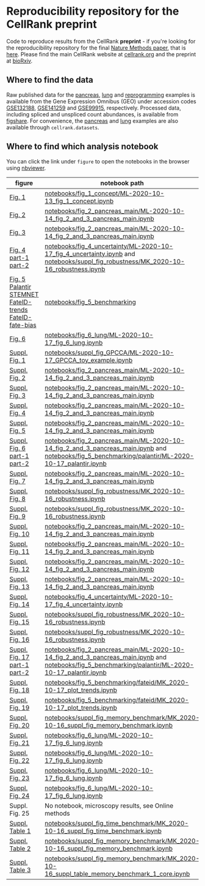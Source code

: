 # Reproducibility repository for the CellRank preprint
Code to reproduce results from the CellRank **preprint** - if you're looking for the reproducibility repository for the final [Nature Methods paper](https://www.nature.com/articles/s41592-021-01346-6), that is [here](https://github.com/theislab/cellrank_reproducibility). Please find the main CellRank website at [cellrank.org](https://cellrank.org) and the preprint at [bioRxiv](https://doi.org/10.1101/2020.10.19.345983).

## Where to find the data
Raw published data for the [pancreas](https://doi.org/10.1242/dev.173849), [lung](https://doi.org/10.1038/s41467-020-17358-3) and [reprogramming](https://doi.org/10.1038/s41586-018-0744-4) examples is available from the Gene Expression Omnibus (GEO) under accession codes [GSE132188](https://www.ncbi.nlm.nih.gov/geo/query/acc.cgi?acc=GSE132188), [GSE141259](https://www.ncbi.nlm.nih.gov/geo/query/acc.cgi?acc=GSE141259) and [GSE99915](https://www.ncbi.nlm.nih.gov/geo/query/acc.cgi?acc=GSE99915), respectively. Processed data, including spliced and unspliced count abundances, is available from [figshare](https://doi.org/10.6084/m9.figshare.c.5172299). For convenience, the [pancreas](https://doi.org/10.1242/dev.173849) and [lung](https://doi.org/10.1038/s41467-020-17358-3) examples
are also available through `cellrank.datasets`.

## Where to find which analysis notebook
You can click the link under `figure` to open the notebooks in the browser using [nbviewer](https://nbviewer.jupyter.org/).

figure         | notebook path     
---------------| ---------------
| [Fig. 1](https://nbviewer.jupyter.org/github/theislab/cellrank_reproducibility/blob/main/notebooks/fig_1_concept/ML-2020-10-13_fig_1_concept.ipynb)| [notebooks/fig_1_concept/ML-2020-10-13_fig_1_concept.ipynb](notebooks/fig_1_concept/ML-2020-10-13_fig_1_concept.ipynb) |
| [Fig. 2](https://nbviewer.jupyter.org/github/theislab/cellrank_reproducibility/blob/main/notebooks/fig_2_pancreas_main/ML-2020-10-14_fig_2_and_3_pancreas_main.ipynb) | [notebooks/fig_2_pancreas_main/ML-2020-10-14_fig_2_and_3_pancreas_main.ipynb](notebooks/fig_2_pancreas_main/ML-2020-10-14_fig_2_and_3_pancreas_main.ipynb) |
| [Fig. 3](https://nbviewer.jupyter.org/github/theislab/cellrank_reproducibility/blob/main/notebooks/fig_2_pancreas_main/ML-2020-10-14_fig_2_and_3_pancreas_main.ipynb) | [notebooks/fig_2_pancreas_main/ML-2020-10-14_fig_2_and_3_pancreas_main.ipynb](notebooks/fig_2_pancreas_main/ML-2020-10-14_fig_2_and_3_pancreas_main.ipynb) |
| [Fig. 4 part-1](https://nbviewer.jupyter.org/github/theislab/cellrank_reproducibility/blob/main/notebooks/fig_4_uncertainty/ML-2020-10-17_fig_4_uncertainty.ipynb) [part-2](https://nbviewer.jupyter.org/github/theislab/cellrank_reproducibility/blob/main/notebooks/suppl_fig_robustness/MK_2020-10-16_robustness.ipynb) | [notebooks/fig_4_uncertainty/ML-2020-10-17_fig_4_uncertainty.ipynb](notebooks/fig_4_uncertainty/ML-2020-10-17_fig_4_uncertainty.ipynb) and [notebooks/suppl_fig_robustness/MK_2020-10-16_robustness.ipynb](notebooks/suppl_fig_robustness/MK_2020-10-16_robustness.ipynb)|
| [Fig. 5 Palantir](https://nbviewer.jupyter.org/github/theislab/cellrank_reproducibility/blob/main/notebooks/fig_5_benchmarking/palantir/ML-2020-10-17_palantir.ipynb) [STEMNET](https://nbviewer.jupyter.org/github/theislab/cellrank_reproducibility/blob/main/notebooks/fig_5_benchmarking/stemnet/ML_2020-10-17_plot_fates_and_trends.ipynb) [FateID-trends](https://nbviewer.jupyter.org/github/theislab/cellrank_reproducibility/blob/main/notebooks/fig_5_benchmarking/fateid/MK_2020-10-17_plot_trends.ipynb) [FateID-fate-bias](https://nbviewer.jupyter.org/github/theislab/cellrank_reproducibility/blob/main/notebooks/fig_5_benchmarking/fateid/ML_2020-10-17_plot_fate_bias.ipynb) | [notebooks/fig_5_benchmarking](notebooks/fig_5_benchmarking) |
| [Fig. 6](https://nbviewer.jupyter.org/github/theislab/cellrank_reproducibility/blob/main/notebooks/fig_6_lung/ML-2020-10-17_fig_6_lung.ipynb) | [notebooks/fig_6_lung/ML-2020-10-17_fig_6_lung.ipynb](notebooks/fig_6_lung/ML-2020-10-17_fig_6_lung.ipynb) |
| [Suppl. Fig. 1](https://nbviewer.jupyter.org/github/theislab/cellrank_reproducibility/blob/main/notebooks/suppl_fig_GPCCA/ML-2020-10-17_GPCCA_toy_example.ipynb) | [notebooks/suppl_fig_GPCCA/ML-2020-10-17_GPCCA_toy_example.ipynb](notebooks/suppl_fig_GPCCA/ML-2020-10-17_GPCCA_toy_example.ipynb) |
| [Suppl. Fig. 2](https://nbviewer.jupyter.org/github/theislab/cellrank_reproducibility/blob/main/notebooks/fig_2_pancreas_main/ML-2020-10-14_fig_2_and_3_pancreas_main.ipynb) | [notebooks/fig_2_pancreas_main/ML-2020-10-14_fig_2_and_3_pancreas_main.ipynb](notebooks/fig_2_pancreas_main/ML-2020-10-14_fig_2_and_3_pancreas_main.ipynb) |
| [Suppl. Fig. 3](https://nbviewer.jupyter.org/github/theislab/cellrank_reproducibility/blob/main/notebooks/fig_2_pancreas_main/ML-2020-10-14_fig_2_and_3_pancreas_main.ipynb) | [notebooks/fig_2_pancreas_main/ML-2020-10-14_fig_2_and_3_pancreas_main.ipynb](notebooks/fig_2_pancreas_main/ML-2020-10-14_fig_2_and_3_pancreas_main.ipynb) |
| [Suppl. Fig. 4](https://nbviewer.jupyter.org/github/theislab/cellrank_reproducibility/blob/main/notebooks/fig_2_pancreas_main/ML-2020-10-14_fig_2_and_3_pancreas_main.ipynb) | [notebooks/fig_2_pancreas_main/ML-2020-10-14_fig_2_and_3_pancreas_main.ipynb](notebooks/fig_2_pancreas_main/ML-2020-10-14_fig_2_and_3_pancreas_main.ipynb) |
| [Suppl. Fig. 5](https://nbviewer.jupyter.org/github/theislab/cellrank_reproducibility/blob/main/notebooks/fig_2_pancreas_main/ML-2020-10-14_fig_2_and_3_pancreas_main.ipynb) | [notebooks/fig_2_pancreas_main/ML-2020-10-14_fig_2_and_3_pancreas_main.ipynb](notebooks/fig_2_pancreas_main/ML-2020-10-14_fig_2_and_3_pancreas_main.ipynb) |
| [Suppl. Fig. 6 part-1](https://nbviewer.jupyter.org/github/theislab/cellrank_reproducibility/blob/main/notebooks/fig_2_pancreas_main/ML-2020-10-14_fig_2_and_3_pancreas_main.ipynb) [part-2](https://nbviewer.jupyter.org/github/theislab/cellrank_reproducibility/blob/main/notebooks/fig_5_benchmarking/palantir/ML-2020-10-17_palantir.ipynb) | [notebooks/fig_2_pancreas_main/ML-2020-10-14_fig_2_and_3_pancreas_main.ipynb](notebooks/fig_2_pancreas_main/ML-2020-10-14_fig_2_and_3_pancreas_main.ipynb)  and [notebooks/fig_5_benchmarking/palantir/ML-2020-10-17_palantir.ipynb](notebooks/fig_5_benchmarking/palantir/ML-2020-10-17_palantir.ipynb)|
| [Suppl. Fig. 7](https://nbviewer.jupyter.org/github/theislab/cellrank_reproducibility/blob/main/notebooks/fig_2_pancreas_main/ML-2020-10-14_fig_2_and_3_pancreas_main.ipynb) | [notebooks/fig_2_pancreas_main/ML-2020-10-14_fig_2_and_3_pancreas_main.ipynb](notebooks/fig_2_pancreas_main/ML-2020-10-14_fig_2_and_3_pancreas_main.ipynb ) |
| [Suppl. Fig. 8](https://nbviewer.jupyter.org/github/theislab/cellrank_reproducibility/blob/main/notebooks/suppl_fig_robustness/MK_2020-10-16_robustness.ipynb) | [notebooks/suppl_fig_robustness/MK_2020-10-16_robustness.ipynb](notebooks/suppl_fig_robustness/MK_2020-10-16_robustness.ipynb) |
| [Suppl. Fig. 9](https://nbviewer.jupyter.org/github/theislab/cellrank_reproducibility/blob/main/notebooks/suppl_fig_robustness/MK_2020-10-16_robustness.ipynb) | [notebooks/suppl_fig_robustness/MK_2020-10-16_robustness.ipynb](notebooks/suppl_fig_robustness/MK_2020-10-16_robustness.ipynb) |
| [Suppl. Fig. 10](https://nbviewer.jupyter.org/github/theislab/cellrank_reproducibility/blob/main/notebooks/fig_2_pancreas_main/ML-2020-10-14_fig_2_and_3_pancreas_main.ipynb) | [notebooks/fig_2_pancreas_main/ML-2020-10-14_fig_2_and_3_pancreas_main.ipynb](notebooks/fig_2_pancreas_main/ML-2020-10-14_fig_2_and_3_pancreas_main.ipynb) |
| [Suppl. Fig. 11](https://nbviewer.jupyter.org/github/theislab/cellrank_reproducibility/blob/main/notebooks/fig_2_pancreas_main/ML-2020-10-14_fig_2_and_3_pancreas_main.ipynb) | [notebooks/fig_2_pancreas_main/ML-2020-10-14_fig_2_and_3_pancreas_main.ipynb](notebooks/fig_2_pancreas_main/ML-2020-10-14_fig_2_and_3_pancreas_main.ipynb) |
| [Suppl. Fig. 12](https://nbviewer.jupyter.org/github/theislab/cellrank_reproducibility/blob/main/notebooks/fig_2_pancreas_main/ML-2020-10-14_fig_2_and_3_pancreas_main.ipynb) | [notebooks/fig_2_pancreas_main/ML-2020-10-14_fig_2_and_3_pancreas_main.ipynb](notebooks/fig_2_pancreas_main/ML-2020-10-14_fig_2_and_3_pancreas_main.ipynb) |
| [Suppl. Fig. 13](https://nbviewer.jupyter.org/github/theislab/cellrank_reproducibility/blob/main/notebooks/fig_2_pancreas_main/ML-2020-10-14_fig_2_and_3_pancreas_main.ipynb) | [notebooks/fig_2_pancreas_main/ML-2020-10-14_fig_2_and_3_pancreas_main.ipynb](notebooks/fig_2_pancreas_main/ML-2020-10-14_fig_2_and_3_pancreas_main.ipynb) |
| [Suppl. Fig. 14](https://nbviewer.jupyter.org/github/theislab/cellrank_reproducibility/blob/main/notebooks/fig_4_uncertainty/ML-2020-10-17_fig_4_uncertainty.ipynb) | [notebooks/fig_4_uncertainty/ML-2020-10-17_fig_4_uncertainty.ipynb](notebooks/fig_4_uncertainty/ML-2020-10-17_fig_4_uncertainty.ipynb) |
| [Suppl. Fig. 15](https://nbviewer.jupyter.org/github/theislab/cellrank_reproducibility/blob/main/notebooks/suppl_fig_robustness/MK_2020-10-16_robustness.ipynb) | [notebooks/suppl_fig_robustness/MK_2020-10-16_robustness.ipynb](notebooks/suppl_fig_robustness/MK_2020-10-16_robustness.ipynb) |
| [Suppl. Fig. 16](https://nbviewer.jupyter.org/github/theislab/cellrank_reproducibility/blob/main/notebooks/suppl_fig_robustness/MK_2020-10-16_robustness.ipynb) | [notebooks/suppl_fig_robustness/MK_2020-10-16_robustness.ipynb](notebooks/suppl_fig_robustness/MK_2020-10-16_robustness.ipynb) |
| [Suppl. Fig. 17 part-1](https://nbviewer.jupyter.org/github/theislab/cellrank_reproducibility/blob/main/notebooks/fig_2_pancreas_main/ML-2020-10-14_fig_2_and_3_pancreas_main.ipynb) [part-2](https://nbviewer.jupyter.org/github/theislab/cellrank_reproducibility/blob/main/notebooks/fig_5_benchmarking/palantir/ML-2020-10-17_palantir.ipynb) | [notebooks/fig_2_pancreas_main/ML-2020-10-14_fig_2_and_3_pancreas_main.ipynb](notebooks/fig_2_pancreas_main/ML-2020-10-14_fig_2_and_3_pancreas_main.ipynb) and [notebooks/fig_5_benchmarking/palantir/ML-2020-10-17_palantir.ipynb](notebooks/fig_5_benchmarking/palantir/ML-2020-10-17_palantir.ipynb)|
| [Suppl. Fig. 18](https://nbviewer.jupyter.org/github/theislab/cellrank_reproducibility/blob/main/notebooks/fig_5_benchmarking/fateid/MK_2020-10-17_plot_trends.ipynb) | [notebooks/fig_5_benchmarking/fateid/MK_2020-10-17_plot_trends.ipynb](notebooks/fig_5_benchmarking/fateid/MK_2020-10-17_plot_trends.ipynb) |
| [Suppl. Fig. 19](https://nbviewer.jupyter.org/github/theislab/cellrank_reproducibility/blob/main/notebooks/fig_5_benchmarking/fateid/MK_2020-10-17_plot_trends.ipynb) | [notebooks/fig_5_benchmarking/fateid/MK_2020-10-17_plot_trends.ipynb](notebooks/fig_5_benchmarking/fateid/MK_2020-10-17_plot_trends.ipynb) |
| [Suppl. Fig. 20](https://nbviewer.jupyter.org/github/theislab/cellrank_reproducibility/blob/main/notebooks/suppl_fig_memory_benchmark/MK_2020-10-16_suppl_fig_memory_benchmark.ipynb) | [notebooks/suppl_fig_memory_benchmark/MK_2020-10-16_suppl_fig_memory_benchmark.ipynb](notebooks/suppl_fig_memory_benchmark/MK_2020-10-16_suppl_fig_memory_benchmark.ipynb) |
| [Suppl. Fig. 21](https://nbviewer.jupyter.org/github/theislab/cellrank_reproducibility/blob/main/notebooks/fig_6_lung/ML-2020-10-17_fig_6_lung.ipynb) | [notebooks/fig_6_lung/ML-2020-10-17_fig_6_lung.ipynb](notebooks/fig_6_lung/ML-2020-10-17_fig_6_lung.ipynb) |
| [Suppl. Fig. 22](https://nbviewer.jupyter.org/github/theislab/cellrank_reproducibility/blob/main/notebooks/fig_6_lung/ML-2020-10-17_fig_6_lung.ipynb) | [notebooks/fig_6_lung/ML-2020-10-17_fig_6_lung.ipynb](notebooks/fig_6_lung/ML-2020-10-17_fig_6_lung.ipynb)  |
| [Suppl. Fig. 23](https://nbviewer.jupyter.org/github/theislab/cellrank_reproducibility/blob/main/notebooks/fig_6_lung/ML-2020-10-17_fig_6_lung.ipynb) | [notebooks/fig_6_lung/ML-2020-10-17_fig_6_lung.ipynb](notebooks/fig_6_lung/ML-2020-10-17_fig_6_lung.ipynb)  |
| [Suppl. Fig. 24](https://nbviewer.jupyter.org/github/theislab/cellrank_reproducibility/blob/main/notebooks/fig_6_lung/ML-2020-10-17_fig_6_lung.ipynb) | [notebooks/fig_6_lung/ML-2020-10-17_fig_6_lung.ipynb](notebooks/fig_6_lung/ML-2020-10-17_fig_6_lung.ipynb)  |
| Suppl. Fig. 25 | No notebook, microscopy results, see Online methods |
| [Suppl. Table 1](https://nbviewer.jupyter.org/github/theislab/cellrank_reproducibility/blob/main/notebooks/suppl_fig_time_benchmark/MK_2020-10-16_suppl_fig_time_benchmark.ipynb) | [notebooks/suppl_fig_time_benchmark/MK_2020-10-16_suppl_fig_time_benchmark.ipynb](notebooks/suppl_fig_time_benchmark/MK_2020-10-16_suppl_fig_time_benchmark.ipynb) |
| [Suppl. Table 2](https://nbviewer.jupyter.org/github/theislab/cellrank_reproducibility/blob/main/notebooks/suppl_fig_memory_benchmark/MK_2020-10-16_suppl_fig_memory_benchmark.ipynb) | [notebooks/suppl_fig_memory_benchmark/MK_2020-10-16_suppl_fig_memory_benchmark.ipynb](notebooks/suppl_fig_memory_benchmark/MK_2020-10-16_suppl_fig_memory_benchmark.ipynb) |
| [Suppl. Table 3](https://nbviewer.jupyter.org/github/theislab/cellrank_reproducibility/blob/main/notebooks/suppl_fig_memory_benchmark/MK_2020-10-16_suppl_table_memory_benchmark_1_core.ipynb) | [notebooks/suppl_fig_memory_benchmark/MK_2020-10-16_suppl_table_memory_benchmark_1_core.ipynb](notebooks/suppl_fig_memory_benchmark/MK_2020-10-16_suppl_table_memory_benchmark_1_core.ipynb) |

